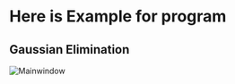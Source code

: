 # Here is Example for program
## Gaussian Elimination 
![Mainwindow](https://user-images.githubusercontent.com/119451645/214735964-5415a1b5-b977-4da6-999c-90e464b8c6de.png)
